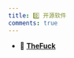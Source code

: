 ```yaml
---
title: 0️⃣ 开源软件
comments: true
---
```


<div class="grid cards" markdown>

- 🤩️ [__TheFuck__](./A.md)

</div>